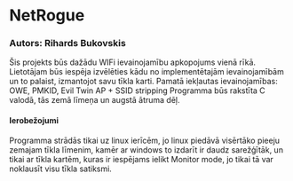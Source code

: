 # NetRogue
### Autors: Rihards Bukovskis
Šis projekts būs dažādu WIFi ievainojamību apkopojums vienā rīkā. Lietotājam būs iespēja izvēlēties kādu no implementētajām ievainojamībām un to palaist, izmantojot savu tīkla karti.
Pamatā iekļautas ievainojamības: OWE, PMKID, Evil Twin AP + SSID stripping
Programma būs rakstīta C valodā, tās zemā līmeņa un augstā ātruma dēļ.

#### Ierobežojumi
Programma strādās tikai uz linux ierīcēm, jo linux piedāvā visērtāko pieeju zemajam tīkla līmenim, kamēr ar windows to izdarīt ir daudz sarežģītāk, un tikai ar tīkla kartēm, kuras ir iespējams ielikt Monitor mode, jo tikai tā var noklausīt visu tīkla satiksmi.
